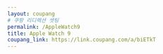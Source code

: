```yaml
---
layout: coupang
# 쿠팡 리디렉션 셋팅
permalink: /AppleWatch9
title: Apple Watch 9
coupang_link: https://link.coupang.com/a/biETkT
---
```

